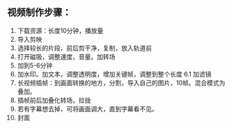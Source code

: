 ## 视频制作步骤：

1. 下载资源：长度10分钟，播放量
2. 导入剪映
3. 选择较长的片段，前后剪干净，复制，放入轨道前
4. 打开磁吸，调整速度，音量。加转场
5. 加到5-6分钟
6. 加水印。加文本，调整透明度，增加关键帧，调整到整个长度
6.1 加滤镜
7. 长视频插帧：到画面转换的地方，分割，导入自己的图片，10帧。混合模式为叠加。
8. 插帧前后加叠化转场，拉拢
9. 若有字幕想去掉，可将画面调大，直到字幕看不见。
10. 封面



